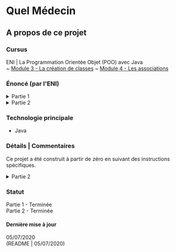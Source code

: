 # Quel Médecin

## A propos de ce projet

### Cursus
ENI | La Programmation Orientée Objet (POO) avec Java  
~ [Module 3 - La création de classes](https://github.com/Dyrits/QUEL-MEDECIN/blob/master/Module%2003%20-%20Enonc%C3%A9%20TP%20-%20Quel%20m%C3%A9decin%20-%20partie%201.pdf)
~ [Module 4 - Les associations](https://github.com/Dyrits/QUEL-MEDECIN/blob/master/Module%2004%20-%20Enonc%C3%A9%20TP%20-%20Quel%20m%C3%A9decin%20-%20partie%202.pdf)

### Énoncé (par l'ENI)

<details markdown="block">
<summary>Partie 1</summary>  

Le projet représente la gestion d'une application de prise de rendez-vous d'un cabinet
médical. Pour commencer notre projet se limite aux classes Patient , MedecinGeneraliste
et Adresse
- Créer le package fr.eni.ecole.quelMedecin.test qui contiendra les fichiers de tests.
- Créer le package fr.eni.ecolequelMedecin.bo qui contiendra les classes à créer.

</details>

<details markdown="block">
<summary>Partie 2</summary>  

Ce TP est la suite de l application de prise de rendez-vous d'un cabinet médical.
Dans cette itération, nos instances vont pouvoir interagir entre elles par associations.
- Reprendre le projet QuelMedecin.

</details>

### Technologie principale
- Java

### Détails | Commentaires
Ce projet a été construit à partir de zéro en suivant des instructions spécifiques.

<details markdown="block">
<summary>Partie 2</summary> 

Les fichiers TestAssoAdresse.java, TestCreneau.java et TestRDV.java ont été fournis avec l'énoncé de la seconde partie.
 
Les précédents fichiers de test ont été commentés, n'étant plus à jour.

</details>

### Statut
Partie 1 - Terminée  
Partie 2 - Terminée

#### Dernière mise à jour
05/07/2020  
(README | 05/07/2020)